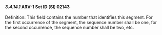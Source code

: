 #### *3.4.14.1* ARV-1 Set ID (SI) 02143

Definition: This field contains the number that identifies this segment. For the first occurrence of the segment, the sequence number shall be one, for the second occurrence, the sequence number shall be two, etc.
